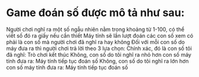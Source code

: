 # Game đoán số được mô tả như sau:

Người chơi nghĩ ra một số ngẫu nhiên nằm trong khoảng từ 1-100, có thể viết số đó ra giấy nếu cần thiết
Máy tính sẽ lần lượt đoán các con số xem có phải là con số mà người chơi đã nghĩ ra hay không
Đối với mỗi con số do máy đưa ra thì người chơi trả lời theo 3 lựa chọn:
Chính xác, đó là con số tôi đã nghĩ: Trò chơi kết thúc
Không, con số do tôi nghĩ ra nhỏ hơn con số máy tính đưa ra: Máy tính tiếp tục đoán số
Không, con số do tôi nghĩ ra lớn hơn con số máy tính đưa ra: Máy tính tiếp tục đoán số
